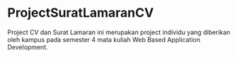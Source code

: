 # ProjectSuratLamaranCV
Project CV dan Surat Lamaran ini merupakan project individu yang diberikan oleh kampus pada semester 4 mata kuliah Web Based Application Development.
